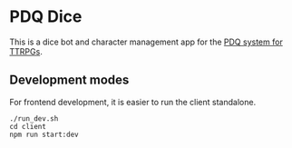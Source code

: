 # PDQ Dice

This is a dice bot and character management app for the [PDQ system for TTRPGs](http://evilhat.wikidot.com/pdq).

## Development modes

For frontend development, it is easier to run the client standalone.

    ./run_dev.sh
    cd client
    npm run start:dev
